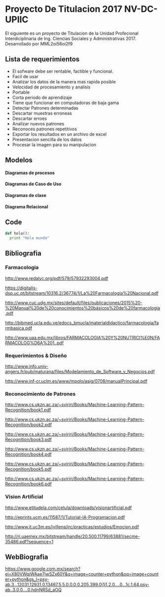 # Proyecto De Titulacion 2017 NV-DC-UPIIC

El siguiente es un proyecto de Titulacion de la Unidad Profecional Interdiciplinaria de Ing. Ciencias Sociales y Administrativas 2017.
Desarrollado por MML2oi56oi2f9
## Lista de requerimientos

- El sofware debe ser rentable, factible y funcional.
- Facil de usar 
- Analizar los datos de la manera mas rapida posible
- Velocidad de procesamiento y analisis
- Portable
- Corta periodo de aprendizaje
- Tiene que funcionar en computadoras de baja gama
- Detectar Patrones determinadas
- Descartar muestras erroneas
- Descartar erroes
- Analizar nuevos patrones
- Reconoces patrones repetitivos
- Exportar los resultados en un archivo de excel
- Presentacion sencilla de los datos
- Procesar la imagen para su manipulacion

## Modelos

#### Diagramas de procesos

#### Diagramas de Caso de Uso

#### Diagramas de clase

#### Diagrama Relacional

## Code

```python
def hola():
  print "Hola mundo"
```
## Bibliografia

### Farmacologia

http://www.redalyc.org/pdf/579/57932293004.pdf

https://digitalis-dsp.uc.pt/bitstream/10316.2/36774/1/La%20Farmacología%20Nacional.pdf

http://www.cuc.udg.mx/sites/default/files/publicaciones/2015%20-%20Manual%20de%20conocimientos%20básicos%20de%20farmacología.pdf

http://bibmed.ucla.edu.ve/edocs_bmucla/materialdidactico/farmacologia/farmbasica.pdf

http://www.uaa.edu.mx/libros/FARMACOLOGIA%20Y%20NUTRICI%E0N/FARMACOLOG%D6A%201..pdf

### Requerimientos & Diseño

http://www.info.univ-angers.fr/pub/maturana/files/Modelamiento_de_Software_y_Negocios.pdf

http://www.inf-cr.uclm.es/www/mpolo/asig/0708/manualPrincipal.pdf

### Reconocimiento de Patrones

http://www.cs.ukzn.ac.za/~sviriri/Books/Machine-Learning-Pattern-Recognition/book1.pdf

http://www.cs.ukzn.ac.za/~sviriri/Books/Machine-Learning-Pattern-Recognition/book2.pdf

http://www.cs.ukzn.ac.za/~sviriri/Books/Machine-Learning-Pattern-Recognition/book3.pdf

http://www.cs.ukzn.ac.za/~sviriri/Books/Machine-Learning-Pattern-Recognition/book4.pdf

http://www.cs.ukzn.ac.za/~sviriri/Books/Machine-Learning-Pattern-Recognition/book5.pdf

http://www.cs.ukzn.ac.za/~sviriri/Books/Machine-Learning-Pattern-Recognition/book6.pdf

### Vision Artificial

http://www.etitudela.com/celula/downloads/visionartificial.pdf

http://eprints.ucm.es/11587/1/Tutorial-IA-Programacion.pdf

http://www.it.uc3m.es/jvillena/irc/practicas/estudios/Emocion.pdf

http://ri.uaemex.mx/bitstream/handle/20.500.11799/63881/secme-35486.pdf?sequence=1

## WebBiografia
https://www.google.com.mx/search?ei=X80VWqjWAae7jwSZx60Y&q=image+counter+python&oq=image+counter+python&gs_l=psy-ab.3...12031.12931.0.13467.5.5.0.0.0.0.205.399.0j1j1.2.0....0...1c.1.64.psy-ab..3.0.0....0.hdnNRSd_aOQ
